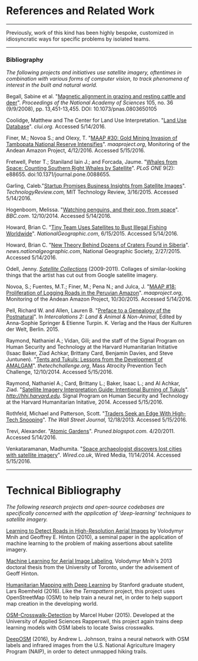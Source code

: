 # References and Related Work

---
Previously, work of this kind has been highly bespoke, customized in idiosyncratic ways for specific problems by isolated teams.

---
### Bibliography

*The following projects and initiatives use satellite imagery, oftentimes in combination with various forms of computer vision, to track phenomena of interest in the built and natural world.*

Begall, Sabine et al. "[Magnetic alignment in grazing and resting cattle and deer](http://www.pnas.org/content/early/2008/08/22/0803650105)". *Proceedings of the National Academy of Sciences* 105, no. 36 (9/9/2008), pp. 13,451-13,455. DOI: 10.1073/pnas.0803650105

Coolidge, Matthew and The Center for Land Use Interpretation. "[Land Use Database](http://clui.org/ludb/page/about-database)". *clui.org.* Accessed 5/14/2016. 

Finer, M.; Novoa S.; and Olexy, T. "[MAAP #30: Gold Mining Invasion of Tambopata National Reserve Intensifies](http://maaproject.org/2016/invasion-tambopata-3/)". *maaproject.org*, Monitoring of the Andean Amazon Project, 4/12/2016. Accessed 5/15/2016.

Fretwell, Peter T.; Staniland Iain J.; and Forcada, Jaume. "[Whales from Space: Counting Southern Right Whales by Satellite](http://journals.plos.org/plosone/article?id=10.1371/journal.pone.0088655)". *PLoS ONE* 9(2): e88655. doi:10.1371/journal.pone.0088655.

Garling, Caleb."[Startup Promises Business Insights from Satellite Images](https://www.technologyreview.com/s/535866/startup-promises-business-insights-from-satellite-images/)". *TechnologyReview.com,* MIT Technology Review, 3/16/2015. Accessed 5/14/2016.

Hogenboom, Melissa. "[Watching penguins, and their poo, from space](http://www.bbc.com/earth/story/20141210-surprising-use-of-penguin-poo)". *BBC.com*. 12/10/2014. Accessed 5/14/2016.

Howard, Brian C. "[Tiny Team Uses Satellites to Bust Illegal Fishing Worldwide](http://news.nationalgeographic.com/2015/06/150615-skytruth-pirate-fishing-illegal-big-data-ocean-conservation/)". *NationalGeographic.com*, 6/15/2015. Accessed 5/14/2016.

Howard, Brian C. "[New Theory Behind Dozens of Craters Found in Siberia](http://news.nationalgeographic.com/news/2015/02/150227-siberia-mystery-holes-craters-pingos-methane-hydrates-science/)". *news.nationalgeographic.com*, National Geographic Society, 2/27/2015. Accessed 5/14/2016.

Odell, Jenny. [*Satellite Collections*](http://www.jennyodell.com/satellite.html) (2009-2011).  Collages of similar-looking things that the artist has cut out from Google satellite imagery.

Novoa, S.; Fuentes, M.T.; Finer, M.; Pena N.; and Julca, J. "[MAAP #18: Proliferation of Logging Roads in the Peruvian Amazon](http://maaproject.org/2015/maap18-logroads/)". *maaproject.org*, Monitoring of the Andean Amazon Project, 10/30/2015. Accessed 5/14/2016.

Pell, Richard W. and Allen, Lauren B. "[Preface to a Genealogy of the Postnatural](http://postnatural.org/filter/Intercalations-2/Preface-to-a-Genealogy-of-the-Postnatural)". In *Intercalations 2: Land & Animal & Non-Animal*, Edited by Anna-Sophie Springer & Etienne Turpin. K. Verlag and the Haus der Kulturen der Welt, Berlin. 2015.

Raymond, Nathaniel A.; Vidan, Gili; and the staff of the Signal Program on Human Security and Technology at the Harvard Humanitarian Initiative (Isaac Baker, Ziad Achkar, Brittany Card, Benjamin Davies, and Steve Juntunen). "[Tents and Tukuls: Lessons from the Development of AMALGAM](http://thetechchallenge.org/tents-and-tukuls-lessons-from-the-development-of-amalgam-3/)". *thetechchallenge.org*, Mass Atrocity Prevention Tech Challenge, 12/10/2014. Accessed 5/15/2016.

Raymond, Nathaniel A.; Card, Brittany L.; Baker, Isaac L.; and Al Achkar, Ziad. "[Satellite Imagery Interpretation Guide: Intentional Burning of Tukuls](http://hhi.harvard.edu/sites/default/files/publications/siig_ii_burned_tukuls_3.pdf)". *http://hhi.harvard.edu*.
Signal Program on Human Security and Technology at the Harvard Humanitarian Initative, 2014. Accessed 5/15/2016.

Rothfeld, Michael and Patterson, Scott. "[Traders Seek an Edge With High-Tech Snooping](http://www.wsj.com/articles/SB10001424052702303497804579240182187225264)". *The Wall Street Journal,* 12/18/2013. Accessed 5/15/2016.

Trevi, Alexander. "[Atomic Gardens](http://pruned.blogspot.com/2011/04/atomic-gardens.html)". *Pruned.blogspot.com.* 4/20/2011. Accessed 5/14/2016.

Venkataramanan, Madhumita. "[Space archaeologist discovers lost cities with satellite imagery](http://www.wired.co.uk/magazine/archive/2014/12/start/scanning-the-past)". *Wired.co.uk*, Wired Media, 11/14/2014. Accessed 5/15/2016.

---
# Technical Bibliography

*The following research projects and open-source codebases are specifically concerned with the application of 'deep-learning' techniques to satellite imagery.*

[Learning to Detect Roads in High-Resolution Aerial
Images](http://www.cs.toronto.edu/~fritz/absps/road_detection.pdf) by Volodymyr Mnih and Geoffrey E. Hinton (2010), a seminal paper in the application of machine learning to the problem of making assertions about satellite imagery. 
 
[Machine Learning for Aerial Image Labeling](https://www.cs.toronto.edu/~vmnih/docs/Mnih_Volodymyr_PhD_Thesis.pdf), Volodymyr Mnih's 2013 doctoral thesis from the University of Toronto, under the advisement of Geoff Hinton. 

[Humanitarian Mapping with Deep Learning](https://github.com/larsroemheld/OSM-HOT-ConvNet) by Stanford graduate student, Lars Roemheld (2016). Like the *Terrapattern* project, this project uses OpenStreetMap (OSM) to help train a neural net, in order to help support map creation in the developing world.

[OSM-Crosswalk-Detection](https://github.com/geometalab/OSM-Crosswalk-Detection) by Marcel Huber (2015). Developed at the University of Applied Sciences Rapperswil, this project again trains deep learning models with OSM labels to locate Swiss crosswalks.

[DeepOSM](https://github.com/trailbehind/DeepOSM) (2016), by Andrew L. Johnson, trains a neural network with OSM labels and infrared images from the U.S. National Agriculture Imagery Program (NAIP), in order to detect unmapped hiking trails.


